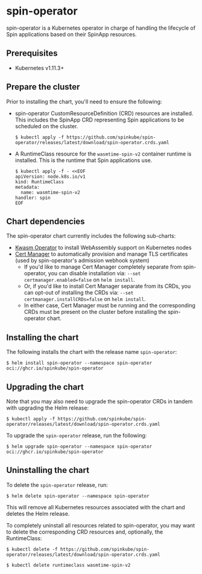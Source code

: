# spin-operator

spin-operator is a Kubernetes operator in charge of handling the lifecycle of Spin applications based on their SpinApp resources.

## Prerequisites

- Kubernetes v1.11.3+

## Prepare the cluster

Prior to installing the chart, you'll need to ensure the following:

- spin-operator CustomResourceDefinition (CRD) resources are installed. This includes the SpinApp CRD representing Spin applications to be scheduled on the cluster.

  <!-- TODO: templatize with release version corresponding to chart's appVersion -->

  ```console
  $ kubectl apply -f https://github.com/spinkube/spin-operator/releases/latest/download/spin-operator.crds.yaml
  ```

- A RuntimeClass resource for the `wasmtime-spin-v2` container runtime is installed. This is the runtime that Spin applications use.

  <!-- TODO: point to GH release artifact and templatize with release version corresponding to chart's appVersion? Or static code link? -->

  ```console
  $ kubectl apply -f - <<EOF
  apiVersion: node.k8s.io/v1
  kind: RuntimeClass
  metadata:
    name: wasmtime-spin-v2
  handler: spin
  EOF
  ```

## Chart dependencies

The spin-operator chart currently includes the following sub-charts:

- [Kwasm Operator](https://github.com/kwasm/kwasm-operator) to install WebAssembly support on Kubernetes nodes
- [Cert Manager](https://github.com/cert-manager/cert-manager) to automatically provision and manage TLS certificates (used by spin-operator's admission webhook system)
  - If you'd like to manage Cert Manager completely separate from spin-operator, you can disable installation via:
    `--set certmanager.enabled=false` on `helm install`.
  - Or, if you'd like to install Cert Manager separate from its CRDs, you can opt-out of installing the CRDs via:
    `--set certmanager.installCRDs=false` on `helm install`.
  - In either case, Cert Manager must be running and the corresponding CRDs must be present on the cluster before installing the spin-operator chart.

## Installing the chart

The following installs the chart with the release name `spin-operator`:

<!-- TODO: templatize with release version corresponding to chart's appVersion -->

```console
$ helm install spin-operator --namespace spin-operator oci://ghcr.io/spinkube/spin-operator
```

## Upgrading the chart

Note that you may also need to upgrade the spin-operator CRDs in tandem with upgrading the Helm release:

```console
$ kubectl apply -f https://github.com/spinkube/spin-operator/releases/latest/download/spin-operator.crds.yaml
```

To upgrade the `spin-operator` release, run the following:

```console
$ helm upgrade spin-operator --namespace spin-operator oci://ghcr.io/spinkube/spin-operator
```

## Uninstalling the chart

To delete the `spin-operator` release, run:

```console
$ helm delete spin-operator --namespace spin-operator
```

This will remove all Kubernetes resources associated with the chart and deletes the Helm release.

To completely uninstall all resources related to spin-operator, you may want to delete the corresponding CRD resources and, optionally, the RuntimeClass:

```console
$ kubectl delete -f https://github.com/spinkube/spin-operator/releases/latest/download/spin-operator.crds.yaml

$ kubectl delete runtimeclass wasmtime-spin-v2
```

<!-- TODO: list out configuration options? -->
